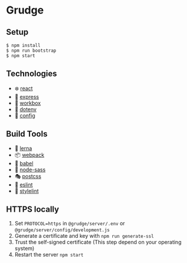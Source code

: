# Grudge

## Setup

```
$ npm install
$ npm run bootstrap
$ npm start
```

## Technologies

* :snowflake: [react](https://github.com/facebook/react)
* :truck: [express](https://github.com/expressjs/express)
* :hammer: [workbox](https://github.com/GoogleChrome/workbox)
* :ledger: [dotenv](https://github.com/motdotla/dotenv)
* :wrench: [config](https://github.com/lorenwest/node-config)

## Build Tools

* :dragon: [lerna](https://github.com/lerna/lerna)
* :package: [webpack](https://github.com/webpack/webpack)
* :octopus: [babel](https://github.com/babel/babel)
* :lipstick: [node-sass](https://github.com/sass/node-sass)
* :performing_arts: [postcss](https://github.com/postcss/postcss)
* :loudspeaker: [eslint](https://github.com/eslint/eslint)
* :cop: [stylelint](https://github.com/stylelint/stylelint)

## HTTPS locally

1. Set `PROTOCOL=https` in `@grudge/server/.env` or `@grudge/server/config/development.js`
2. Generate a certificate and key with `npm run generate-ssl`
3. Trust the self-signed certificate (This step depend on your operating system)
4. Restart the server `npm start`
